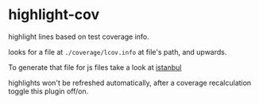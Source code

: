 highlight-cov
===========

highlight lines based on test coverage info.

looks for a file at `./coverage/lcov.info` at file's path, and upwards.

To generate that file for js files take a look at [istanbul](https://www.npmjs.org/package/istanbul)

highlights won't be refreshed automatically, after a coverage recalculation toggle this plugin off/on.
